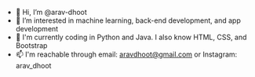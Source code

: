 - 👋 Hi, I’m @arav-dhoot
- 👀 I’m interested in machine learning, back-end development, and app development
- 🌱 I'm currently coding in Python and Java. I also know HTML, CSS, and Bootstrap
- 📫 I'm reachable through email: aravdhoot@gmail.com or Instagram: arav_dhoot

<!---
arav-dhoot/arav-dhoot is a ✨ special ✨ repository because its `README.md` (this file) appears on your GitHub profile.
You can click the Preview link to take a look at your changes.
--->
